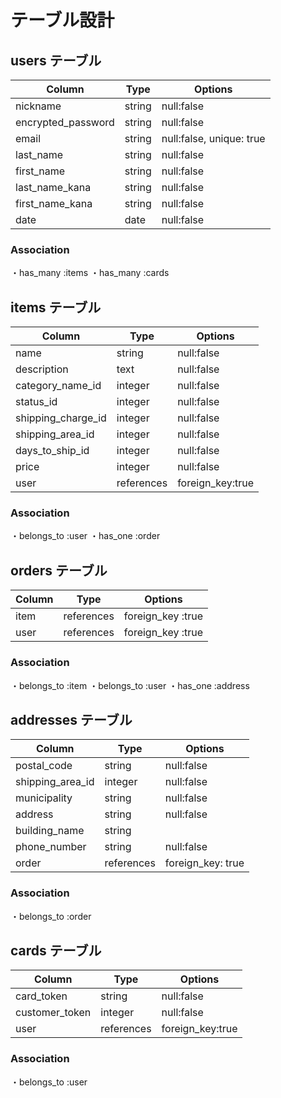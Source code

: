 # テーブル設計

## users テーブル

| Column                     | Type   | Options                     |
| ------------------------   | ------ | -----------                 |
| nickname                   | string | null:false                  |
| encrypted_password         | string | null:false                  |
| email                      | string | null:false, unique: true    |
| last_name                  | string | null:false                  |
| first_name                 | string | null:false                  |
| last_name_kana             | string | null:false                  |
| first_name_kana            | string | null:false                  |
| date                       | date   | null:false                  |

### Association
  ・has_many :items 
  ・has_many :cards 

## items テーブル

| Column                    | Type       | Options     |
| ------------------------- | ---------- | ----------- |
| name                      | string     | null:false    |
| description               | text       | null:false    |
| category_name_id          | integer    | null:false    |
| status_id                 | integer    | null:false    |
| shipping_charge_id        | integer    | null:false    |
| shipping_area_id          | integer    | null:false    |
| days_to_ship_id           | integer    | null:false   |
| price                     | integer    | null:false   |
| user                      | references | foreign_key:true    |

### Association
  ・belongs_to :user
  ・has_one :order

## orders テーブル

| Column | Type       | Options                        |
| ------ | ---------- | ------------------------------ |
| item   | references | foreign_key :true              |
| user   | references | foreign_key :true              |

### Association
  ・belongs_to :item
  ・belongs_to :user
  ・has_one :address

## addresses テーブル

| Column           | Type       | Options           |
| ---------------- | ---------- | ----------------- |
| postal_code      | string     | null:false        |
| shipping_area_id | integer    | null:false        |
| municipality     | string     | null:false        |
| address          | string     | null:false        |
| building_name    | string     |                   |
| phone_number     | string     | null:false        |
| order            | references | foreign_key: true |

### Association
  ・belongs_to :order

## cards テーブル

| Column           | Type       | Options           |
| ---------------- | ---------- | ----------------- |
| card_token       | string     | null:false        |
| customer_token   | integer    | null:false        |
| user             | references | foreign_key:true  |

### Association
  ・belongs_to :user